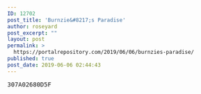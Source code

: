 ```yaml
---
ID: 12702
post_title: 'Burnzie&#8217;s Paradise'
author: roseyard
post_excerpt: ""
layout: post
permalink: >
  https://portalrepository.com/2019/06/06/burnzies-paradise/
published: true
post_date: 2019-06-06 02:44:43
---
```

<pre>307A02680D5F</pre>